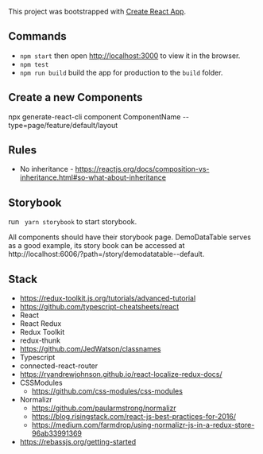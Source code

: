 This project was bootstrapped with [Create React App](https://github.com/facebook/create-react-app).

## Commands
- `npm start` then open [http://localhost:3000](http://localhost:3000) to view it in the browser.
- `npm test`
- `npm run build` build the app for production to the `build` folder.<br>

## Create a new Components

npx generate-react-cli component ComponentName --type=page/feature/default/layout


## Rules

- No inheritance - https://reactjs.org/docs/composition-vs-inheritance.html#so-what-about-inheritance


## Storybook

run ` yarn storybook` to start storybook.


All components should have their storybook page. DemoDataTable serves as a good example, its story book can be accessed at http://localhost:6006/?path=/story/demodatatable--default.


## Stack

- https://redux-toolkit.js.org/tutorials/advanced-tutorial
- https://github.com/typescript-cheatsheets/react
- React
- React Redux
- Redux Toolkit
- redux-thunk
- https://github.com/JedWatson/classnames
- Typescript
- connected-react-router
- https://ryandrewjohnson.github.io/react-localize-redux-docs/
- CSSModules
	- https://github.com/css-modules/css-modules
- Normalizr
	- https://github.com/paularmstrong/normalizr
	- https://blog.risingstack.com/react-js-best-practices-for-2016/
	- https://medium.com/farmdrop/using-normalizr-js-in-a-redux-store-96ab33991369
- https://rebassjs.org/getting-started